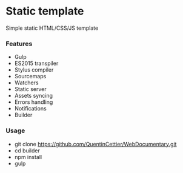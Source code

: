 # Static template

Simple static HTML/CSS/JS template

### Features

- Gulp
- ES2015 transpiler
- Stylus compiler
- Sourcemaps
- Watchers
- Static server
- Assets syncing
- Errors handling
- Notifications
- Builder

### Usage

- git clone https://github.com/QuentinCettier/WebDocumentary.git
- cd builder
- npm install
- gulp

